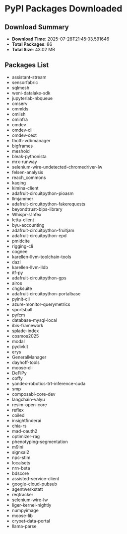 # PyPI Packages Downloaded

## Download Summary
- **Download Time**: 2025-07-28T21:45:03.591646
- **Total Packages**: 86
- **Total Size**: 43.02 MB

## Packages List
- assistant-stream
- sensorfabric
- sqlmesh
- weni-datalake-sdk
- jupyterlab-nbqueue
- omserv
- ommlds
- omlish
- ominfra
- omdev
- omdev-cli
- omdev-cext
- thoth-vdbmanager
- bigframes
- meshoid
- bleak-pythonista
- mrx-runway
- selenium-wire-undetected-chromedriver-lw
- felsen-analysis
- reach_commons
- kaqing
- kimina-client
- adafruit-circuitpython-pioasm
- llmjammer
- adafruit-circuitpython-fakerequests
- beyondtrust-bips-library
- Whispr-s1nfex
- letta-client
- byu-accounting
- adafruit-circuitpython-fruitjam
- adafruit-circuitpython-epd
- pmidcite
- rigging-cli
- cognee
- karellen-llvm-toolchain-tools
- dazl
- karellen-llvm-lldb
- itf-py
- adafruit-circuitpython-gps
- airos
- chgksuite
- adafruit-circuitpython-portalbase
- pyinit-cli
- azure-monitor-querymetrics
- sportsball
- pyfcm
- database-mysql-local
- ibis-framework
- splade-index
- cosmos2025
- modal
- pydivkit
- erys
- GeneralManager
- dayhoff-tools
- moose-cli
- DeFiPy
- coffy
- yandex-robotics-trt-inference-cuda
- smp
- composabl-core-dev
- langchain-valyu
- resim-open-core
- reflex
- coiled
- insightfinderai
- chia-rs
- mad-oauth2
- optimizer-rag
- phenotyping-segmentation
- m9ini
- signxai2
- npc-stim
- localsets
- nrn-beta
- bdscore
- assisted-service-client
- google-cloud-pubsub
- agentwerkstatt
- reqtracker
- selenium-wire-lw
- liger-kernel-nightly
- numpyimage
- moose-lib
- cryoet-data-portal
- llama-parse
